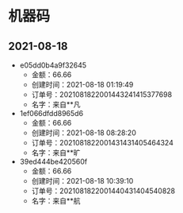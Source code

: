 # 机器码
## 2021-08-18
* e05dd0b4a9f32645
  * 金额：66.66
  * 创建时间：2021-08-18 01:19:49
  * 订单号：2021081822001443241415377698
  * 名字：来自**凡
* 1ef066dfdd8965d6
  * 金额：66.66
  * 创建时间：2021-08-18 08:28:20
  * 订单号：2021081822001431431405464324
  * 名字：来自**旷
* 39ed444be420560f
  * 金额：66.66
  * 创建时间：2021-08-18 10:39:10
  * 订单号：2021081822001440431404540828
  * 名字：来自**航